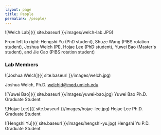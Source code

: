 ```yaml
---
layout: page
title: People
permalink: /people/
---
```


![Welch Lab]({{ site.baseurl }}/images/welch-lab.JPG)


From left to right: Hengshi Yu (PhD student), Shuze Wang (PIBS rotation student), Joshua Welch (PI), Hojae Lee (PhD student), Yuwei Bao (Master's student), and Jie Cao (PIBS rotation student)

### Lab Members

![Joshua Welch]({{ site.baseurl }}/images/welch.jpg)

Joshua Welch, Ph.D.
welchjd@med.umich.edu

![Yuwei Bao]({{ site.baseurl }}/images/yuwei-bao.jpg)
Yuwei Bao
Ph.D. Graduate Student

![Hojae Lee]({{ site.baseurl }}/images/hojae-lee.jpg)
Hojae Lee
Ph.D. Graduate Student

![Hengshi Yu]({{ site.baseurl }}/images/hengshi-yu.jpg)
Hengshi Yu
P.D. Graduate Student

